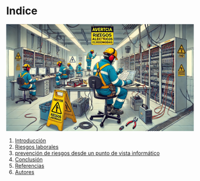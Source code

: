 # Indice

![Riesgos laborales en la informática](img/riesgosLaborales.jpg)


1. [Introducción](introduccion.md)
2. [Riesgos laborales](riesgosLaborales.md)
3. [prevención de riesgos desde un punto de vista informático](prevencionLaborales.md)
4. [Conclusión]()
5. [Referencias]()
6. [Autores]()

